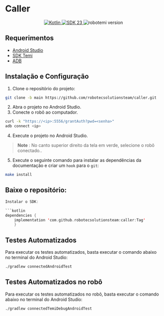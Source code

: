 # **Caller**

<p align="center">
  <a href="https://kotlinlang.org/">
    <img src="https://img.shields.io/badge/Kotlin-Latest%20Version-purple.svg" alt="Kotlin">
  </a>
  <a href="https://developer.android.com/about/versions/6.0">
    <img src="https://img.shields.io/badge/SDK-23-orange.svg" alt="SDK 23">
  </a>
  <img src="https://img.shields.io/badge/robotemi-1.132.1-green.svg" alt="robotemi version">
</p>

## **Requerimentos**

* [Android Studio](https://developer.android.com/studio?gclid=CjwKCAjwtuOlBhBREiwA7agf1q-5Y_UCpO0OgNYiiTbKC7T8WQ87M9ijPi1RKZNYm2wnHBbD4WiPTxoCHm8QAvD_BwE&gclsrc=aw.ds)
* [SDK Temi](https://github.com/robotemi/sdk)
* [ADB](https://developer.android.com/studio/command-line/adb?hl=pt-br)

## **Instalação e Configuração**

1. Clone o repositório do projeto:
```bash
git clone -b main https://github.com/robotecsolutionsteam/caller.git
```

2. Abra o projeto no Android Studio.
3. Conecte o robô ao computador.
```bash
curl -k "https://<ip>:5556/grantAuth?pwd=<senha>"
adb connect <ip>
```
4. Execute o projeto no Android Studio.

  > **Note** :
  > No canto superior direito da tela em verde, selecione o robô conectado..

5. Execute o seguinte comando para instalar as dependências da documentação e criar um `hook` para o `git`:
```bash
make install
```


## **Baixe o repositório:**
```kotlin
Instalar o SDK:

```kotlin
dependencies {
	implementation 'com.github.robotecsolutionsteam:caller:Tag'
	}
```

## **Testes Automatizados**

Para executar os testes automatizados, basta executar o comando abaixo no terminal do Android Studio:
```bash
./gradlew connectedAndroidTest
```

## **Testes Automatizados no robô**

Para executar os testes automatizados no robô, basta executar o comando abaixo no terminal do Android Studio:
```bash
./gradlew connectedTemiDebugAndroidTest
```

